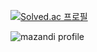[![Solved.ac
프로필](http://mazassumnida.wtf/api/v2/generate_badge?boj=iovejuny)](https://solved.ac/iovejuny)

![mazandi profile](http://mazandi.herokuapp.com/api?handle=iovejuny&theme=warm)
